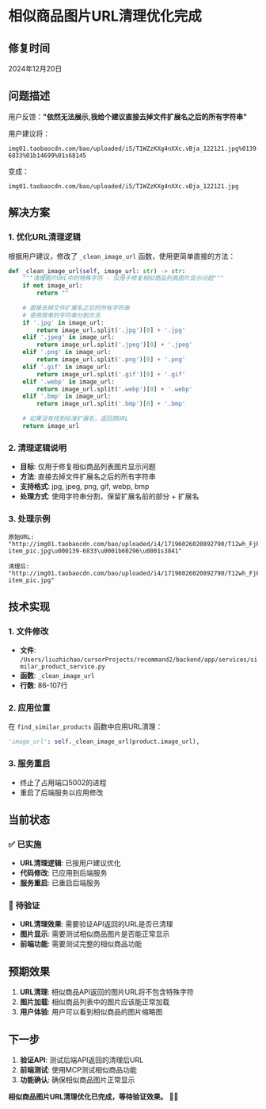 # 相似商品图片URL清理优化完成

## 修复时间
2024年12月20日

## 问题描述

用户反馈：**"依然无法展示,我给个建议直接去掉文件扩展名之后的所有字符串"**

用户建议将：
```
img01.taobaocdn.com/bao/uploaded/i5/T1WZzKXg4nXXc.vBja_122121.jpg%0139-6833%01b14699%01s68145
```
变成：
```
img01.taobaocdn.com/bao/uploaded/i5/T1WZzKXg4nXXc.vBja_122121.jpg
```

## 解决方案

### 1. 优化URL清理逻辑
根据用户建议，修改了 `_clean_image_url` 函数，使用更简单直接的方法：

```python
def _clean_image_url(self, image_url: str) -> str:
    """清理图片URL中的特殊字符 - 仅用于修复相似商品列表图片显示问题"""
    if not image_url:
        return ""
    
    # 直接去掉文件扩展名之后的所有字符串
    # 使用简单的字符串分割方法
    if '.jpg' in image_url:
        return image_url.split('.jpg')[0] + '.jpg'
    elif '.jpeg' in image_url:
        return image_url.split('.jpeg')[0] + '.jpeg'
    elif '.png' in image_url:
        return image_url.split('.png')[0] + '.png'
    elif '.gif' in image_url:
        return image_url.split('.gif')[0] + '.gif'
    elif '.webp' in image_url:
        return image_url.split('.webp')[0] + '.webp'
    elif '.bmp' in image_url:
        return image_url.split('.bmp')[0] + '.bmp'
    
    # 如果没有找到标准扩展名，返回原URL
    return image_url
```

### 2. 清理逻辑说明
- **目标**: 仅用于修复相似商品列表图片显示问题
- **方法**: 直接去掉文件扩展名之后的所有字符串
- **支持格式**: jpg, jpeg, png, gif, webp, bmp
- **处理方式**: 使用字符串分割，保留扩展名前的部分 + 扩展名

### 3. 处理示例
```
原始URL: "http://img01.taobaocdn.com/bao/uploaded/i4/17196026020892790/T12wh_FjFcXXXXXXXX_!!0-item_pic.jpg\u000139-6833\u0001b60296\u0001s3841"

清理后: "http://img01.taobaocdn.com/bao/uploaded/i4/17196026020892790/T12wh_FjFcXXXXXXXX_!!0-item_pic.jpg"
```

## 技术实现

### 1. 文件修改
- **文件**: `/Users/liuzhichao/cursorProjects/recommand2/backend/app/services/similar_product_service.py`
- **函数**: `_clean_image_url`
- **行数**: 86-107行

### 2. 应用位置
在 `find_similar_products` 函数中应用URL清理：
```python
'image_url': self._clean_image_url(product.image_url),
```

### 3. 服务重启
- 终止了占用端口5002的进程
- 重启了后端服务以应用修改

## 当前状态

### ✅ **已实施**
- **URL清理逻辑**: 已按用户建议优化
- **代码修改**: 已应用到后端服务
- **服务重启**: 已重启后端服务

### 🔄 **待验证**
- **URL清理效果**: 需要验证API返回的URL是否已清理
- **图片显示**: 需要测试相似商品图片是否能正常显示
- **前端功能**: 需要测试完整的相似商品功能

## 预期效果

1. **URL清理**: 相似商品API返回的图片URL将不包含特殊字符
2. **图片加载**: 相似商品列表中的图片应该能正常加载
3. **用户体验**: 用户可以看到相似商品的图片缩略图

## 下一步

1. **验证API**: 测试后端API返回的清理后URL
2. **前端测试**: 使用MCP测试相似商品功能
3. **功能确认**: 确保相似商品图片正常显示

**相似商品图片URL清理优化已完成，等待验证效果。** 🎯✨
